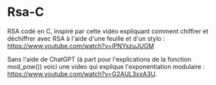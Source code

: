 # Rsa-C

RSA codé en C, inspiré par cette vidéo expliquant comment chiffrer et déchiffrer avec RSA à l'aide d'une feuille et d'un stylo : https://www.youtube.com/watch?v=lPNYszuJUGM

Sans l'aide de ChatGPT (à part pour l'explications de la fonction mod_pow()) voici une video qui explique l'exponentiation modulaire : https://www.youtube.com/watch?v=G2AUL3xxA3U.
